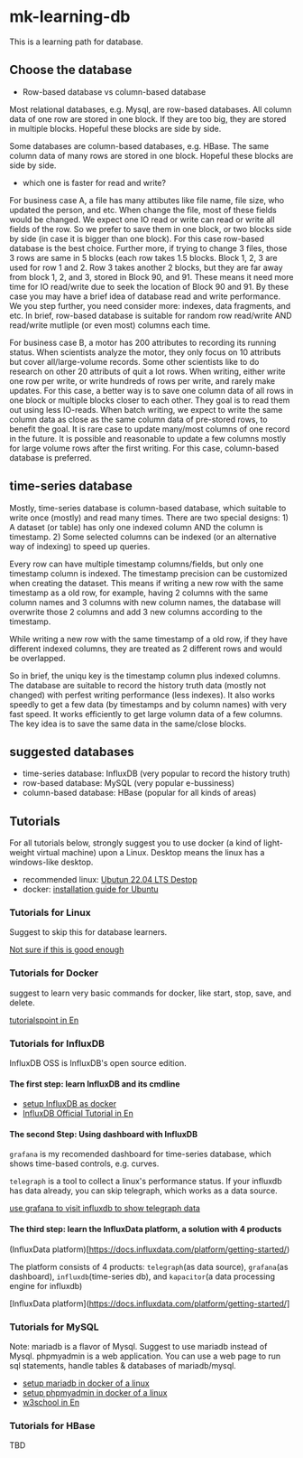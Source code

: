 # mk-learning-db

This is a learning path for database.


## Choose the database

- Row-based database vs column-based database

Most relational databases, e.g. Mysql, are row-based databases. All column data of one row are stored in one block. If they are too big, they are stored in multiple blocks. Hopeful these blocks are side by side. 

Some databases are column-based databases, e.g. HBase. The same column data of many rows are stored in one block. Hopeful these blocks are side by side.

- which one is faster for read and write?

For business case A, a file has many attibutes like file name, file size, who updated the person, and etc. When change the file, most of these fields would be changed. We expect one IO read or write can read or write all fields of the row. So we prefer to save them in one block, or two blocks side by side (in case it is bigger than one block). For this case row-based database is the best choice. Further more, if trying to change 3 files, those 3 rows are same in 5 blocks (each row takes 1.5 blocks. Block 1, 2, 3 are used for row 1 and 2. Row 3 takes another 2 blocks, but they are far away from block 1, 2, and 3, stored in Block 90, and 91. These means it need more time for IO read/write due to seek the location of Block 90 and 91. By these case you may have a brief idea of database read and write performance. We you step further, you need consider more: indexes, data fragments, and etc. In brief, row-based database is suitable for random row read/write AND read/write mutliple (or even most) columns each time.

For business case B, a motor has 200 attributes to recording its running status. When scientists analyze the motor, they only focus on 10 attributs but cover all/large-volume records. Some other scientists like to do research on other 20 attributs of quit a lot rows. When writing, either write one row per write, or write hundreds of rows per write, and rarely make updates. For this case, a better way is to save one column data of all rows in one block or multiple blocks closer to each other. They goal is to read them out using less IO-reads. When batch writing, we expect to write the same column data as close as the same column data of pre-stored rows, to benefit the goal. It is rare case to update many/most columns of one record in the future. It is possible and reasonable to update a few columns mostly for large volume rows after the first writing. For this case, column-based database is preferred. 

## time-series database

Mostly, time-series database is column-based database, which suitable to write once (mostly) and read many times. There are two special designs: 1) A dataset (or table) has only one indexed column AND the column is timestamp. 2) Some selected columns can be indexed (or an alternative way of indexing) to speed up queries.   

Every row can have multiple timestamp columns/fields, but only one timestamp column is indexed. The timestamp precision can be customized when creating the dataset. This means if writing a new row with the same timestamp as a old row, for example, having 2 columns with the same column names and 3 columns with new column names, the database will overwrite those 2 columns and add 3 new columns according to the timestamp.   

While writing a new row with the same timestamp of a old row, if they have different indexed columns, they are treated as 2 different rows and would be overlapped.

So in brief, the uniqu key is the timestamp column plus indexed columns. The database are suitable to record the history truth data (mostly not changed) with perfest writing performance (less indexes). It also works speedly to get a few data (by timestamps and by column names) with very fast speed. It works efficiently to get large volumn data of a few columns. The key idea is to save the same data in the same/close blocks. 

## suggested databases

- time-series database: InfluxDB (very popular to record the history truth)
- row-based database: MySQL (very popular e-bussiness)
- column-based database: HBase (popular for all kinds of areas)

## Tutorials

For all tutorials below, strongly suggest you to use docker (a kind of light-weight virtual machine) upon a Linux. Desktop means the linux has a windows-like desktop. 

- recommended linux: [Ubutun 22.04 LTS Destop](https://ubuntu.com/download/alternative-downloads)
- docker: [installation guide for Ubuntu](https://docs.docker.com/engine/install/ubuntu/)

### Tutorials for Linux

Suggest to skip this for database learners. 

[Not sure if this is good enough](https://www.w3resource.com/linux-system-administration/installation.php)

### Tutorials for Docker

suggest to learn very basic commands for docker, like start, stop, save, and delete. 

[tutorialspoint in En](https://www.tutorialspoint.com/docker/index.htm)

### Tutorials for InfluxDB

InfluxDB OSS is InfluxDB's open source edition. 

#### The first step: learn InfluxDB and its cmdline 

- [setup InfluxDB as docker](https://docs.influxdata.com/influxdb/v2/install/?t=Docker)
- [InfluxDB Official Tutorial in En](https://docs.influxdata.com/influxdb/v2/get-started/)

#### The second Step: Using dashboard with InfluxDB

`grafana` is my recomended dashboard for time-series database, which shows time-based controls, e.g. curves. 

`telegraph` is a tool to collect a linux's performance status. If your influxdb has data already, you can skip telegraph, which works as a data source. 

[use grafana to visit influxdb to show telegraph data](https://www.influxdata.com/blog/how-to-setup-influxdb-telegraf-and-grafana-on-docker-part-2/)


#### The third step: learn the InfluxData platform, a solution with 4 products

(InfluxData platform)[https://docs.influxdata.com/platform/getting-started/)

The platform consists of 4 products: `telegraph`(as data source), `grafana`(as dashboard), `influxdb`(time-series db), and `kapacitor`(a data processing engine for influxdb)  

[InfluxData platform](https://docs.influxdata.com/platform/getting-started/]


### Tutorials for MySQL 

Note: mariadb is a flavor of Mysql. Suggest to use mariadb instead of Mysql.
phpmyadmin is a web application. You can use a web page to run sql statements, handle tables & databases of mariadb/mysql. 

- [setup mariadb in docker of a linux](https://hub.docker.com/_/mariadb)
- [setup phpmyadmin in docker of a linux](https://hub.docker.com/_/phpmyadmin)
- [w3school in En](https://www.w3schools.com/MySQL)


### Tutorials for HBase

TBD

